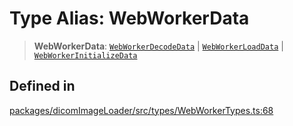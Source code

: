 # Type Alias: WebWorkerData

> **WebWorkerData**: [`WebWorkerDecodeData`](../interfaces/WebWorkerDecodeData.md) \| [`WebWorkerLoadData`](../interfaces/WebWorkerLoadData.md) \| [`WebWorkerInitializeData`](../interfaces/WebWorkerInitializeData.md)

## Defined in

[packages/dicomImageLoader/src/types/WebWorkerTypes.ts:68](https://github.com/cornerstonejs/cornerstone3D/blob/ca63091460d8bdfd067d14a09b3105a6b4852ade/packages/dicomImageLoader/src/types/WebWorkerTypes.ts#L68)
